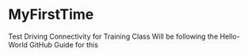 # MyFirstTime
Test Driving Connectivity for Training Class
Will be following the Hello-World GitHub Guide for this
